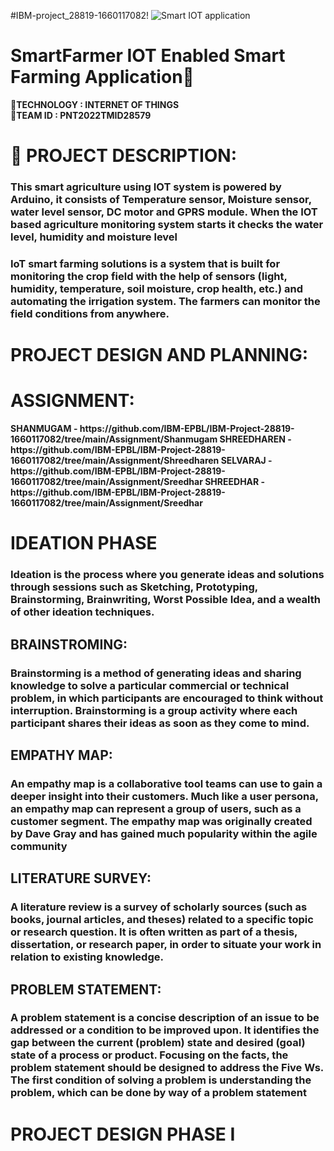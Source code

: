 #IBM-project_28819-1660117082!
![Smart IOT application](https://user-images.githubusercontent.com/92634704/192141373-fa536515-dab3-4444-8665-f25acfc01052.gif)
# SmartFarmer IOT Enabled Smart Farming Application:palm_tree:
:rocket:<b>TECHNOLOGY : INTERNET OF THINGS </b>           
:rocket:<b>TEAM ID  : PNT2022TMID28579</b>
# :ear_of_rice: PROJECT DESCRIPTION:
  <h3>This smart agriculture using IOT system is powered by Arduino, it consists of Temperature sensor, Moisture sensor, water level sensor, DC motor and GPRS module. When the IOT based agriculture monitoring system starts it checks the water level, humidity and moisture level</h3>
<h3>IoT smart farming solutions is a system that is built for monitoring the crop field with the help of sensors (light, humidity, temperature, soil moisture, crop health, etc.) and automating the irrigation system. The farmers can monitor the field conditions from anywhere.</h3>
<h1><b>PROJECT DESIGN AND PLANNING:<b></h1> 
 <h1> ASSIGNMENT:</h1> 
<b>SHANMUGAM    -  https://github.com/IBM-EPBL/IBM-Project-28819-1660117082/tree/main/Assignment/Shanmugam</b>            
<b>SHREEDHAREN  -  https://github.com/IBM-EPBL/IBM-Project-28819-1660117082/tree/main/Assignment/Shreedharen</b>          
<b>SELVARAJ     -  https://github.com/IBM-EPBL/IBM-Project-28819-1660117082/tree/main/Assignment/Sreedhar</b>          
<b>SHREEDHAR   -  https://github.com/IBM-EPBL/IBM-Project-28819-1660117082/tree/main/Assignment/Sreedhar</b>             
<h1>IDEATION PHASE</h1>
      <h3>Ideation is the process where you generate ideas and solutions through sessions such as Sketching, Prototyping, Brainstorming, Brainwriting, Worst Possible Idea, and a wealth of other ideation techniques.</h3>
  <h2><b>BRAINSTROMING:</b></h2>
      <h3>Brainstorming is a method of generating ideas and sharing knowledge to solve a particular commercial or technical problem, in which participants are encouraged to think without interruption. Brainstorming is a group activity where each participant shares their ideas as soon as they come to mind.</h3>
  <h2><b>EMPATHY MAP:</b></h2>
      <h3>An empathy map is a collaborative tool teams can use to gain a deeper insight into their customers. Much like a user persona, an empathy map can represent a group of users, such as a customer segment. The empathy map was originally created by Dave Gray and has gained much popularity within the agile community<h3>
  <h2><b>LITERATURE SURVEY:</b></h2>
      <h3>A literature review is a survey of scholarly sources (such as books, journal articles, and theses) related to a specific topic or research question. It is often written as part of a thesis, dissertation, or research paper, in order to situate your work in relation to existing knowledge.</h3>
  <h2><b>PROBLEM STATEMENT:</b></h2>
      <h3>A problem statement is a concise description of an issue to be addressed or a condition to be improved upon. It identifies the gap between the current (problem) state and desired (goal) state of a process or product. Focusing on the facts, the problem statement should be designed to address the Five Ws. The first condition of solving a problem is understanding the problem, which can be done by way of a problem statement</h3>
<h1>PROJECT DESIGN PHASE I</h1>
